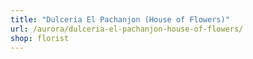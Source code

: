 ```yaml
---
title: "Dulceria El Pachanjon (House of Flowers)"
url: /aurora/dulceria-el-pachanjon-house-of-flowers/
shop: florist
---
```

